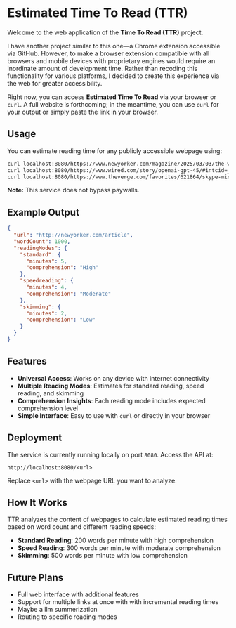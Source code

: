 # Estimated Time To Read (TTR)

Welcome to the web application of the **Time To Read (TTR)** project.

I have another project similar to this one—a Chrome extension accessible via GitHub. However, to make a browser extension compatible with all browsers and mobile devices with proprietary engines would require an inordinate amount of development time. Rather than recoding this functionality for various platforms, I decided to create this experience via the web for greater accessibility.

Right now, you can access **Estimated Time To Read** via your browser or `curl`. A full website is forthcoming; in the meantime, you can use `curl` for your output or simply paste the link in your browser.

## Usage

You can estimate reading time for any publicly accessible webpage using:

```bash
curl localhost:8080/https://www.newyorker.com/magazine/2025/03/03/the-white-lotus-tv-review-hbo
curl localhost:8080/https://www.wired.com/story/openai-gpt-45/#intcid=_wired-verso-hp-trending_72eddac3-c12b-482b-8ce4-3eeaafa28ef8_popular4-2
curl localhost:8080/https://www.theverge.com/favorites/621864/skype-microsoft-goodbye
```

**Note:** This service does not bypass paywalls.

## Example Output

```json
{
  "url": "http://newyorker.com/article",
  "wordCount": 1000,
  "readingModes": {
    "standard": {
      "minutes": 5,
      "comprehension": "High"
    },
    "speedreading": {
      "minutes": 4,
      "comprehension": "Moderate"
    },
    "skimming": {
      "minutes": 2,
      "comprehension": "Low"
    }
  }
}
```

## Features

- **Universal Access**: Works on any device with internet connectivity
- **Multiple Reading Modes**: Estimates for standard reading, speed reading, and skimming
- **Comprehension Insights**: Each reading mode includes expected comprehension level
- **Simple Interface**: Easy to use with `curl` or directly in your browser

## Deployment

The service is currently running locally on port `8080`. Access the API at:

```
http://localhost:8080/<url>
```

Replace `<url>` with the webpage URL you want to analyze.

## How It Works

TTR analyzes the content of webpages to calculate estimated reading times based on word count and different reading speeds:

- **Standard Reading**: 200 words per minute with high comprehension
- **Speed Reading**: 300 words per minute with moderate comprehension
- **Skimming**: 500 words per minute with low comprehension


## Future Plans

- Full web interface with additional features
- Support for multiple links at once with with incremental reading times
- Maybe a llm summerization
- Routing to specific reading modes
